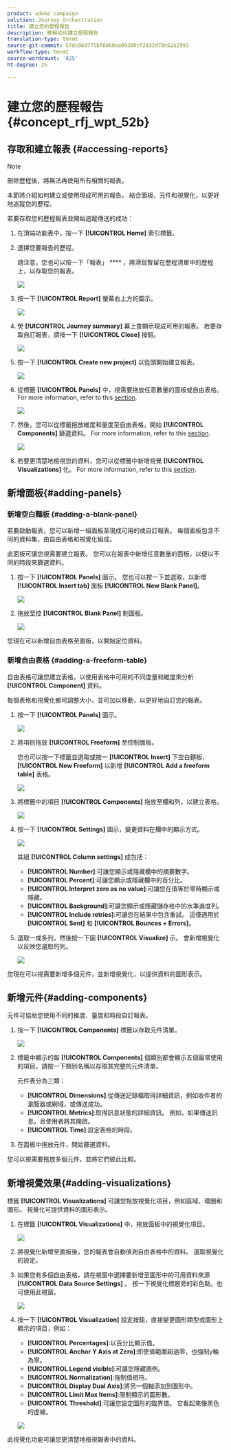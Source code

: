 ```yaml
---
product: adobe campaign
solution: Journey Orchestration
title: 建立您的歷程報告
description: 瞭解如何建立歷程報告
translation-type: tm+mt
source-git-commit: 57dc86d775bf8860aa09300cf2432d70c62a2993
workflow-type: tm+mt
source-wordcount: '825'
ht-degree: 2%

---
```



# 建立您的歷程報告 {#concept_rfj_wpt_52b}

## 存取和建立報表 {#accessing-reports}

>[!NOTE]
>
>刪除歷程後，將無法再使用所有相關的報表。

本節將介紹如何建立或使用現成可用的報告。 結合面板、元件和視覺化，以更好地追蹤您的歷程。

若要存取您的歷程報表並開始追蹤傳送的成功：

1. 在頂端功能表中，按一下 **[!UICONTROL Home]** 索引標籤。

1. 選擇您要報告的歷程。

   請注意，您也可以按一下「報表」 **** ，將滑鼠暫留在歷程清單中的歷程上，以存取您的報表。

   ![](../assets/dynamic_report_journey.png)

1. 按一下 **[!UICONTROL Report]** 螢幕右上方的圖示。

   ![](../assets/dynamic_report_journey_2.png)

1. 熒 **[!UICONTROL Journey summary]** 幕上會顯示現成可用的報表。 若要存取自訂報表，請按一下 **[!UICONTROL Close]** 按鈕。

   ![](../assets/dynamic_report_journey_12.png)

1. 按一下 **[!UICONTROL Create new project]** 以從頭開始建立報表。

   ![](../assets/dynamic_report_journey_3.png)

1. 從標籤 **[!UICONTROL Panels]** 中，視需要拖放任意數量的面板或自由表格。 For more information, refer to this [section](#adding-panels).

   ![](../assets/dynamic_report_journey_4.png)

1. 然後，您可以從標籤拖放維度和量度至自由表格，開始 **[!UICONTROL Components]** 篩選資料。 For more information, refer to this [section](#adding-components).

   ![](../assets/dynamic_report_journey_5.png)

1. 若要更清楚地檢視您的資料，您可以從標籤中新增視覺 **[!UICONTROL Visualizations]** 化。 For more information, refer to this [section](#adding-visualizations).

## 新增面板{#adding-panels}

### 新增空白麵板 {#adding-a-blank-panel}

若要啟動報表，您可以新增一組面板至現成可用的或自訂報表。 每個面板包含不同的資料集，由自由表格和視覺化組成。

此面板可讓您視需要建立報表。 您可以在報表中新增任意數量的面板，以便以不同的時段來篩選資料。

1. 按一下 **[!UICONTROL Panels]** 圖示。 您也可以按一下並選取，以新增 **[!UICONTROL Insert tab]** 面板 **[!UICONTROL New Blank Panel]**。

   ![](../assets/dynamic_report_panel_1.png)

1. 拖放至控 **[!UICONTROL Blank Panel]** 制面板。

   ![](../assets/dynamic_report_panel.png)

您現在可以新增自由表格至面板，以開始定位資料。

### 新增自由表格 {#adding-a-freeform-table}

自由表格可讓您建立表格，以使用表格中可用的不同度量和維度來分析 **[!UICONTROL Component]** 資料。

每個表格和視覺化都可調整大小，並可加以移動，以更好地自訂您的報表。

1. 按一下 **[!UICONTROL Panels]** 圖示。

   ![](../assets/dynamic_report_panel_1.png)

1. 將項目拖放 **[!UICONTROL Freeform]** 至控制面板。

   您也可以按一下標籤並選取或按一 **[!UICONTROL Insert]** 下空白麵板， **[!UICONTROL New Freeform]** 以新增 **[!UICONTROL Add a freeform table]** 表格。

   ![](../assets/dynamic_report_panel_2.png)

1. 將標籤中的項目 **[!UICONTROL Components]** 拖放至欄和列，以建立表格。

   ![](../assets/dynamic_report_freeform_3.png)

1. 按一下 **[!UICONTROL Settings]** 圖示，變更資料在欄中的顯示方式。

   ![](../assets/dynamic_report_freeform_4.png)

   其組 **[!UICONTROL Column settings]** 成包括：

   * **[!UICONTROL Number]**:可讓您顯示或隱藏欄中的摘要數字。
   * **[!UICONTROL Percent]**:可讓您顯示或隱藏欄中的百分比。
   * **[!UICONTROL Interpret zero as no value]**:可讓您在值等於零時顯示或隱藏。
   * **[!UICONTROL Background]**:可讓您顯示或隱藏儲存格中的水準進度列。
   * **[!UICONTROL Include retries]**:可讓您在結果中包含重試。 這僅適用於 **[!UICONTROL Sent]** 和 **[!UICONTROL Bounces + Errors]**。

1. 選取一或多列，然後按一下圖 **[!UICONTROL Visualize]** 示。 會新增視覺化以反映您選取的列。

   ![](../assets/dynamic_report_freeform_5.png)

您現在可以視需要新增多個元件，並新增視覺化，以提供資料的圖形表示。

## 新增元件{#adding-components}

元件可協助您使用不同的維度、量度和時段自訂報表。

1. 按一下 **[!UICONTROL Components]** 標籤以存取元件清單。

   ![](../assets/dynamic_report_components.png)

1. 標籤中顯示的每 **[!UICONTROL Components]** 個類別都會顯示五個最常使用的項目，請按一下類別名稱以存取其完整的元件清單。

   元件表分為三類：

   * **[!UICONTROL Dimensions]**:從傳送記錄檔取得詳細資訊，例如收件者的瀏覽器或網域，或傳送成功。
   * **[!UICONTROL Metrics]**:取得訊息狀態的詳細資訊。 例如，如果傳送訊息，且使用者將其開啟。
   * **[!UICONTROL Time]**:設定表格的時段。

1. 在面板中拖放元件，開始篩選資料。

您可以視需要拖放多個元件，並將它們彼此比較。

## 新增視覺效果{#adding-visualizations}

標籤 **[!UICONTROL Visualizations]** 可讓您拖放視覺化項目，例如區域、環圈和圖形。 視覺化可提供資料的圖形表示。

1. 在標籤 **[!UICONTROL Visualizations]** 中，拖放面板中的視覺化項目。

   ![](../assets/dynamic_report_visualization_1.png)

1. 將視覺化新增至面板後，您的報表會自動偵測自由表格中的資料。 選取視覺化的設定。
1. 如果您有多個自由表格，請在視窗中選擇要新增至圖形中的可用資料來源 **[!UICONTROL Data Source Settings]** 。 按一下視覺化標題旁的彩色點，也可使用此視窗。

   ![](../assets/dynamic_report_visualization_2.png)

1. 按一下 **[!UICONTROL Visualization]** 設定按鈕，直接變更圖形類型或圖形上顯示的項目，例如：

   * **[!UICONTROL Percentages]**:以百分比顯示值。
   * **[!UICONTROL Anchor Y Axis at Zero]**:即使值範圍超過零，也強制y軸為零。
   * **[!UICONTROL Legend visible]**:可讓您隱藏圖例。
   * **[!UICONTROL Normalization]**:強制值相符。
   * **[!UICONTROL Display Dual Axis]**:將另一個軸添加到圖形中。
   * **[!UICONTROL Limit Max Items]**:限制顯示的圖形數。
   * **[!UICONTROL Threshold]**:可讓您設定圖形的臨界值。 它看起來像黑色的虛線。

   ![](../assets/dynamic_report_visualization_3.png)

此視覺化功能可讓您更清楚地檢視報表中的資料。